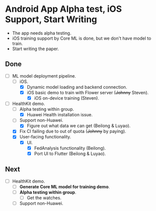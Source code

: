 # Android App Alpha test, iOS Support, Start Writing

- The app needs alpha testing.
- iOS training support by Core ML is done, but we don't have model to train.
- Start writing the paper.

## Done

- [ ] ML model deployment pipeline.
    - [ ] iOS.
        - [x] Dynamic model loading and backend connection.
        - [x] iOS basic demo to train with Flower server (~~Johnny~~ Steven).
            - [x] iOS on-device training (Steven).
- [ ] HealthKit demo.
    - [ ] Alpha testing within group.
        - [x] Huawei Health installation issue.
    - [ ] Support non-Huawei.
        - [x] Figure out what data we can get (Beilong & Luyao).
    - [x] Fix CI failing due to out of quota (~~Johnny~~ by paying).
    - [x] User-facing functionality.
        - [x] UI.
            - [x] FedAnalysis functionality (Beilong).
            - [x] Port UI to Flutter (Beilong & Luyao).

## Next

- [ ] HealthKit demo.
    - [ ] **Generate Core ML model for training demo**.
    - [ ] **Alpha testing within group**.
        - [ ] Get the watches.
    - [ ] Support non-Huawei.
